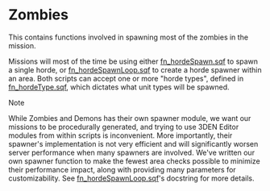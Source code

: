 # Zombies

This contains functions involved in spawning most of the zombies in the mission.

Missions will most of the time be using either [fn_hordeSpawn.sqf] to spawn
a single horde, or [fn_hordeSpawnLoop.sqf] to create a horde spawner within
an area. Both scripts can accept one or more "horde types", defined in
[fn_hordeType.sqf], which dictates what unit types will be spawned.

> [!NOTE]
> While Zombies and Demons has their own spawner module, we want our missions
> to be procedurally generated, and trying to use 3DEN Editor modules from
> within scripts is inconvenient. More importantly, their spawner's
> implementation is not very efficient and will significantly worsen server
> performance when many spawners are involved. We've written our own spawner
> function to make the fewest area checks possible to minimize their
> performance impact, along with providing many parameters for customizability.
> See [fn_hordeSpawnLoop.sqf]'s docstring for more details.

[fn_hordeSpawn.sqf]: fn_hordeSpawn.sqf
[fn_hordeSpawnLoop.sqf]: fn_hordeSpawnLoop.sqf
[fn_hordeType.sqf]: fn_hordeType.sqf

